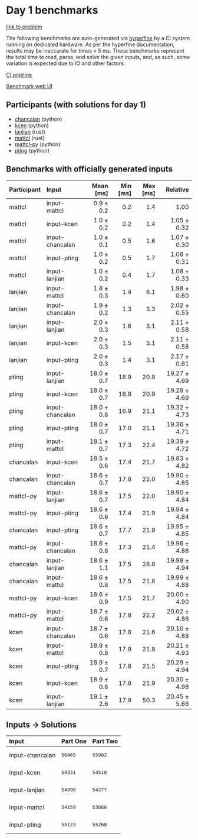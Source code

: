 # Day 1 benchmarks

[link to problem](https://adventofcode.com/2023/day/1)

The following benchmarks are auto-generated via
[hyperfine](https://github.com/sharkdp/hyperfine) by a CI system running on
dedicated hardware. As per the hyperfine documentation, results may be
inaccurate for times < 5 ms. These benchmarks represent the total time to read,
parse, and solve the given inputs, and, as such, some variation is expected due
to IO and other factors.

[CI pipeline](http://ci.papercode.net:8080/teams/main/pipelines/aoc2023)

[Benchmark web UI](https://aoc.ancalagon.black)


## Participants (with solutions for day 1)

- [chancalan](https://github.com/chancalan/aoc2023) (python)
- [kcen](https://github.com/kcen/aoc2023) (python)
- [lanjian](https://github.com/lanjian/aoc-2023) (rust)
- [mattcl](https://github.com/mattcl/aoc2023) (rust)
- [mattcl-py](https://github.com/mattcl/aoc2023-py) (python)
- [pting](https://github.com/pting/aoc2023) (python)


## Benchmarks with officially generated inputs

| Participant | Input | Mean [ms] | Min [ms] | Max [ms] | Relative |
|:---|:---|---:|---:|---:|---:|
| mattcl | input-mattcl | 0.9 ± 0.2 | 0.2 | 1.4 | 1.00 |
| mattcl | input-kcen | 1.0 ± 0.2 | 0.2 | 1.4 | 1.05 ± 0.32 |
| mattcl | input-chancalan | 1.0 ± 0.1 | 0.5 | 1.6 | 1.07 ± 0.30 |
| mattcl | input-pting | 1.0 ± 0.2 | 0.5 | 1.7 | 1.08 ± 0.31 |
| mattcl | input-lanjian | 1.0 ± 0.2 | 0.4 | 1.7 | 1.08 ± 0.33 |
| lanjian | input-mattcl | 1.8 ± 0.3 | 1.4 | 6.1 | 1.98 ± 0.60 |
| lanjian | input-chancalan | 1.9 ± 0.2 | 1.3 | 3.3 | 2.02 ± 0.55 |
| lanjian | input-lanjian | 2.0 ± 0.3 | 1.6 | 3.1 | 2.11 ± 0.58 |
| lanjian | input-kcen | 2.0 ± 0.3 | 1.5 | 3.1 | 2.11 ± 0.58 |
| lanjian | input-pting | 2.0 ± 0.3 | 1.4 | 3.1 | 2.17 ± 0.61 |
| pting | input-lanjian | 18.0 ± 0.7 | 16.9 | 20.8 | 19.27 ± 4.69 |
| pting | input-kcen | 18.0 ± 0.7 | 16.9 | 20.9 | 19.28 ± 4.69 |
| pting | input-chancalan | 18.0 ± 0.8 | 16.9 | 21.1 | 19.32 ± 4.73 |
| pting | input-pting | 18.0 ± 0.7 | 17.0 | 21.1 | 19.36 ± 4.71 |
| pting | input-mattcl | 18.1 ± 0.7 | 17.3 | 22.4 | 19.39 ± 4.72 |
| chancalan | input-kcen | 18.5 ± 0.6 | 17.4 | 21.7 | 19.83 ± 4.82 |
| chancalan | input-chancalan | 18.6 ± 0.7 | 17.8 | 22.0 | 19.90 ± 4.85 |
| mattcl-py | input-lanjian | 18.6 ± 0.7 | 17.5 | 22.0 | 19.90 ± 4.84 |
| mattcl-py | input-pting | 18.6 ± 0.6 | 17.4 | 21.9 | 19.94 ± 4.84 |
| chancalan | input-pting | 18.6 ± 0.7 | 17.7 | 21.9 | 19.95 ± 4.85 |
| mattcl-py | input-chancalan | 18.6 ± 0.8 | 17.3 | 21.4 | 19.96 ± 4.88 |
| chancalan | input-lanjian | 18.6 ± 1.1 | 17.5 | 28.8 | 19.98 ± 4.94 |
| chancalan | input-mattcl | 18.6 ± 0.8 | 17.5 | 21.8 | 19.99 ± 4.88 |
| mattcl-py | input-kcen | 18.6 ± 0.9 | 17.5 | 21.7 | 20.00 ± 4.90 |
| mattcl-py | input-mattcl | 18.7 ± 0.6 | 17.8 | 22.2 | 20.02 ± 4.86 |
| kcen | input-chancalan | 18.7 ± 0.6 | 17.8 | 21.6 | 20.10 ± 4.88 |
| kcen | input-mattcl | 18.8 ± 0.8 | 17.9 | 21.8 | 20.21 ± 4.93 |
| kcen | input-pting | 18.9 ± 0.7 | 17.8 | 21.5 | 20.29 ± 4.94 |
| kcen | input-kcen | 18.9 ± 0.8 | 17.8 | 21.9 | 20.30 ± 4.96 |
| kcen | input-lanjian | 19.1 ± 2.6 | 17.9 | 50.3 | 20.45 ± 5.66 |


## Inputs -> Solutions

| Input | Part One | Part Two |
|:---|:---|:---|
|input-chancalan|<pre>56465</pre>|<pre>55902</pre>|
|input-kcen|<pre>54331</pre>|<pre>54518</pre>|
|input-lanjian|<pre>54390</pre>|<pre>54277</pre>|
|input-mattcl|<pre>54159</pre>|<pre>53866</pre>|
|input-pting|<pre>55123</pre>|<pre>55260</pre>|